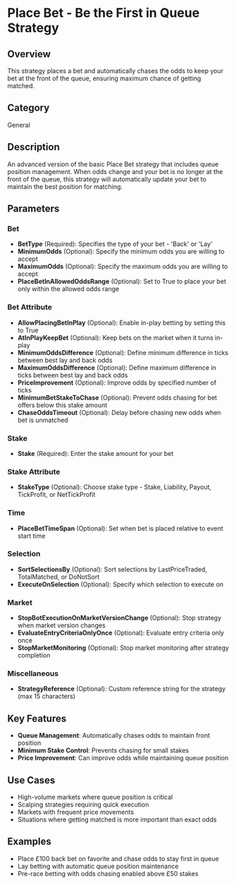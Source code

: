 # Place Bet - Be the First in Queue Strategy

## Overview
This strategy places a bet and automatically chases the odds to keep your bet at the front of the queue, ensuring maximum chance of getting matched.

## Category
General

## Description
An advanced version of the basic Place Bet strategy that includes queue position management. When odds change and your bet is no longer at the front of the queue, this strategy will automatically update your bet to maintain the best position for matching.

## Parameters

### Bet
- **BetType** (Required): Specifies the type of your bet - 'Back' or 'Lay'
- **MinimumOdds** (Optional): Specify the minimum odds you are willing to accept
- **MaximumOdds** (Optional): Specify the maximum odds you are willing to accept
- **PlaceBetInAllowedOddsRange** (Optional): Set to True to place your bet only within the allowed odds range

### Bet Attribute
- **AllowPlacingBetInPlay** (Optional): Enable in-play betting by setting this to True
- **AtInPlayKeepBet** (Optional): Keep bets on the market when it turns in-play
- **MinimumOddsDifference** (Optional): Define minimum difference in ticks between best lay and back odds
- **MaximumOddsDifference** (Optional): Define maximum difference in ticks between best lay and back odds
- **PriceImprovement** (Optional): Improve odds by specified number of ticks
- **MinimumBetStakeToChase** (Optional): Prevent odds chasing for bet offers below this stake amount
- **ChaseOddsTimeout** (Optional): Delay before chasing new odds when bet is unmatched

### Stake
- **Stake** (Required): Enter the stake amount for your bet

### Stake Attribute
- **StakeType** (Optional): Choose stake type - Stake, Liability, Payout, TickProfit, or NetTickProfit

### Time
- **PlaceBetTimeSpan** (Optional): Set when bet is placed relative to event start time

### Selection
- **SortSelectionsBy** (Optional): Sort selections by LastPriceTraded, TotalMatched, or DoNotSort
- **ExecuteOnSelection** (Optional): Specify which selection to execute on

### Market
- **StopBotExecutionOnMarketVersionChange** (Optional): Stop strategy when market version changes
- **EvaluateEntryCriteriaOnlyOnce** (Optional): Evaluate entry criteria only once
- **StopMarketMonitoring** (Optional): Stop market monitoring after strategy completion

### Miscellaneous
- **StrategyReference** (Optional): Custom reference string for the strategy (max 15 characters)

## Key Features
- **Queue Management**: Automatically chases odds to maintain front position
- **Minimum Stake Control**: Prevents chasing for small stakes
- **Price Improvement**: Can improve odds while maintaining queue position

## Use Cases
- High-volume markets where queue position is critical
- Scalping strategies requiring quick execution
- Markets with frequent price movements
- Situations where getting matched is more important than exact odds

## Examples
- Place £100 back bet on favorite and chase odds to stay first in queue
- Lay betting with automatic queue position maintenance
- Pre-race betting with odds chasing enabled above £50 stakes

